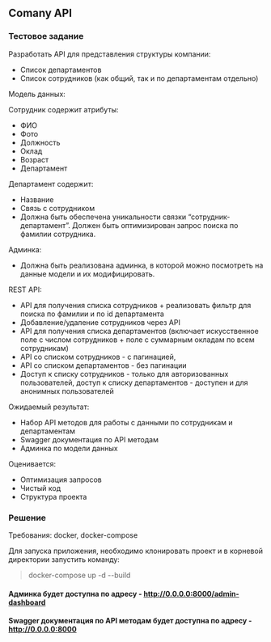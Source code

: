 ## Comany API
### Тестовое задание

Разработать API для представления структуры компании:
* Список департаментов
* Список сотрудников (как общий, так и по департаментам отдельно)

Модель данных:

Сотрудник содержит атрибуты:
* ФИО
* Фото
* Должность
* Оклад
* Возраст
* Департамент

Департамент содержит:
* Название
* Связь с сотрудником
* Должна быть обеспечена уникальности связки “сотрудник-департамент”. Должен быть оптимизирован запрос поиска по фамилии сотрудника.

Админка:
* Должна быть реализована админка, в которой можно посмотреть на данные модели и их модифицировать.

REST API:
* API для получения списка сотрудников + реализовать фильтр для поиска по фамилии и по id департамента
* Добавление/удаление сотрудников через API
* API для получения списка департаментов (включает искусственное поле с числом сотрудников + поле с суммарным окладам по всем сотрудникам)
* API со списком сотрудников - с пагинацией,
* API со списком департаментов - без пагинации
* Доступ к списку сотрудников - только для авторизованных пользователей, доступ к списку департаментов - доступен и для анонимных пользователей

Ожидаемый результат:
* Набор API методов для работы с данными по сотрудникам и департаментам
* Swagger документация по API методам
* Админка по модели данных

Оценивается:
* Оптимизация запросов
* Чистый код
* Структура проекта

### Решение

Требования: docker, docker-compose

Для запуска приложения, необходимо клонировать проект и в корневой директории запустить команду:
> docker-compose up -d --build

#### Админка будет доступна по адресу - http://0.0.0.0:8000/admin-dashboard

#### Swagger документация по API методам будет доступна по адресу - http://0.0.0.0:8000